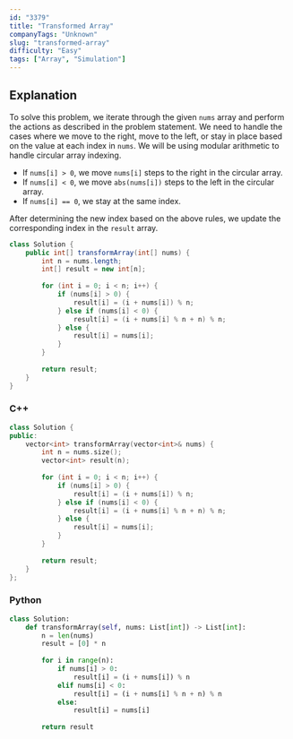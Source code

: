 ```yaml
---
id: "3379"
title: "Transformed Array"
companyTags: "Unknown"
slug: "transformed-array"
difficulty: "Easy"
tags: ["Array", "Simulation"]
---
```


## Explanation
To solve this problem, we iterate through the given `nums` array and perform the actions as described in the problem statement. We need to handle the cases where we move to the right, move to the left, or stay in place based on the value at each index in `nums`. We will be using modular arithmetic to handle circular array indexing.

- If `nums[i] > 0`, we move `nums[i]` steps to the right in the circular array.
- If `nums[i] < 0`, we move `abs(nums[i])` steps to the left in the circular array.
- If `nums[i] == 0`, we stay at the same index.

After determining the new index based on the above rules, we update the corresponding index in the `result` array.
```java
class Solution {
    public int[] transformArray(int[] nums) {
        int n = nums.length;
        int[] result = new int[n];
        
        for (int i = 0; i < n; i++) {
            if (nums[i] > 0) {
                result[i] = (i + nums[i]) % n;
            } else if (nums[i] < 0) {
                result[i] = (i + nums[i] % n + n) % n;
            } else {
                result[i] = nums[i];
            }
        }
        
        return result;
    }
}
```

### C++
```cpp
class Solution {
public:
    vector<int> transformArray(vector<int>& nums) {
        int n = nums.size();
        vector<int> result(n);
        
        for (int i = 0; i < n; i++) {
            if (nums[i] > 0) {
                result[i] = (i + nums[i]) % n;
            } else if (nums[i] < 0) {
                result[i] = (i + nums[i] % n + n) % n;
            } else {
                result[i] = nums[i];
            }
        }
        
        return result;
    }
};
```

### Python
```python
class Solution:
    def transformArray(self, nums: List[int]) -> List[int]:
        n = len(nums)
        result = [0] * n
        
        for i in range(n):
            if nums[i] > 0:
                result[i] = (i + nums[i]) % n
            elif nums[i] < 0:
                result[i] = (i + nums[i] % n + n) % n
            else:
                result[i] = nums[i]
        
        return result
```